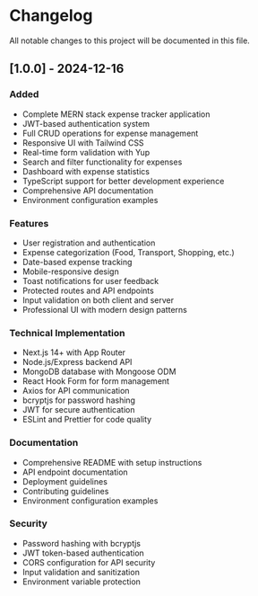 # Changelog

All notable changes to this project will be documented in this file.

## [1.0.0] - 2024-12-16

### Added
- Complete MERN stack expense tracker application
- JWT-based authentication system
- Full CRUD operations for expense management
- Responsive UI with Tailwind CSS
- Real-time form validation with Yup
- Search and filter functionality for expenses
- Dashboard with expense statistics
- TypeScript support for better development experience
- Comprehensive API documentation
- Environment configuration examples

### Features
- User registration and authentication
- Expense categorization (Food, Transport, Shopping, etc.)
- Date-based expense tracking
- Mobile-responsive design
- Toast notifications for user feedback
- Protected routes and API endpoints
- Input validation on both client and server
- Professional UI with modern design patterns

### Technical Implementation
- Next.js 14+ with App Router
- Node.js/Express backend API
- MongoDB database with Mongoose ODM
- React Hook Form for form management
- Axios for API communication
- bcryptjs for password hashing
- JWT for secure authentication
- ESLint and Prettier for code quality

### Documentation
- Comprehensive README with setup instructions
- API endpoint documentation
- Deployment guidelines
- Contributing guidelines
- Environment configuration examples

### Security
- Password hashing with bcryptjs
- JWT token-based authentication
- CORS configuration for API security
- Input validation and sanitization
- Environment variable protection
